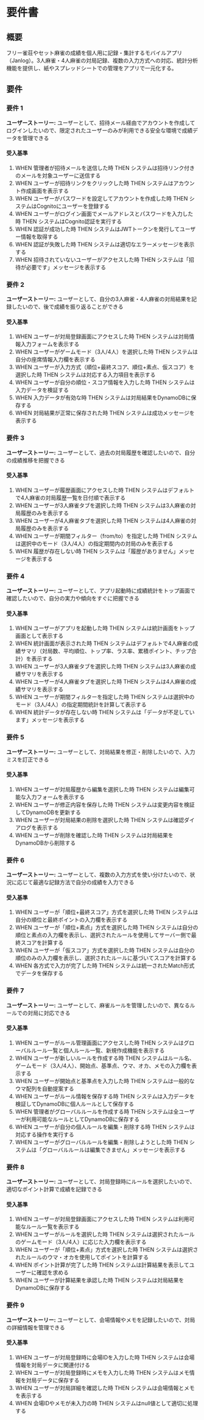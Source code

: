 # 要件書

## 概要

フリー雀荘やセット麻雀の成績を個人用に記録・集計するモバイルアプリ（Janlog）。3人麻雀・4人麻雀の対局記録、複数の入力方式への対応、統計分析機能を提供し、紙やスプレッドシートでの管理をアプリで一元化する。

## 要件

### 要件 1

**ユーザーストーリー:** ユーザーとして、招待メール経由でアカウントを作成してログインしたいので、限定されたユーザーのみが利用できる安全な環境で成績データを管理できる

#### 受入基準

1. WHEN 管理者が招待メールを送信した時 THEN システムは招待リンク付きのメールを対象ユーザーに送信する
2. WHEN ユーザーが招待リンクをクリックした時 THEN システムはアカウント作成画面を表示する
3. WHEN ユーザーがパスワードを設定してアカウントを作成した時 THEN システムはCognitoにユーザーを登録する
4. WHEN ユーザーがログイン画面でメールアドレスとパスワードを入力した時 THEN システムはCognito認証を実行する
5. WHEN 認証が成功した時 THEN システムはJWTトークンを発行してユーザー情報を取得する
6. WHEN 認証が失敗した時 THEN システムは適切なエラーメッセージを表示する
7. WHEN 招待されていないユーザーがアクセスした時 THEN システムは「招待が必要です」メッセージを表示する

### 要件 2

**ユーザーストーリー:** ユーザーとして、自分の3人麻雀・4人麻雀の対局結果を記録したいので、後で成績を振り返ることができる

#### 受入基準

1. WHEN ユーザーが対局登録画面にアクセスした時 THEN システムは対局情報入力フォームを表示する
2. WHEN ユーザーがゲームモード（3人/4人）を選択した時 THEN システムは自分の座席情報入力欄を表示する
3. WHEN ユーザーが入力方式（順位+最終スコア、順位+素点、仮スコア）を選択した時 THEN システムは対応する入力項目を表示する
4. WHEN ユーザーが自分の順位・スコア情報を入力した時 THEN システムは入力データを検証する
5. WHEN 入力データが有効な時 THEN システムは対局結果をDynamoDBに保存する
6. WHEN 対局結果が正常に保存された時 THEN システムは成功メッセージを表示する

### 要件 3

**ユーザーストーリー:** ユーザーとして、過去の対局履歴を確認したいので、自分の成績推移を把握できる

#### 受入基準

1. WHEN ユーザーが履歴画面にアクセスした時 THEN システムはデフォルトで4人麻雀の対局履歴一覧を日付順で表示する
2. WHEN ユーザーが3人麻雀タブを選択した時 THEN システムは3人麻雀の対局履歴のみを表示する
3. WHEN ユーザーが4人麻雀タブを選択した時 THEN システムは4人麻雀の対局履歴のみを表示する
4. WHEN ユーザーが期間フィルター（from/to）を指定した時 THEN システムは選択中のモード（3人/4人）の指定期間内の対局のみを表示する
5. WHEN 履歴が存在しない時 THEN システムは「履歴がありません」メッセージを表示する

### 要件 4

**ユーザーストーリー:** ユーザーとして、アプリ起動時に成績統計をトップ画面で確認したいので、自分の実力や傾向をすぐに把握できる

#### 受入基準

1. WHEN ユーザーがアプリを起動した時 THEN システムは統計画面をトップ画面として表示する
2. WHEN 統計画面が表示された時 THEN システムはデフォルトで4人麻雀の成績サマリ（対局数、平均順位、トップ率、ラス率、累積ポイント、チップ合計）を表示する
3. WHEN ユーザーが3人麻雀タブを選択した時 THEN システムは3人麻雀の成績サマリを表示する
4. WHEN ユーザーが4人麻雀タブを選択した時 THEN システムは4人麻雀の成績サマリを表示する
5. WHEN ユーザーが期間フィルターを指定した時 THEN システムは選択中のモード（3人/4人）の指定期間統計を計算して表示する
6. WHEN 統計データが存在しない時 THEN システムは「データが不足しています」メッセージを表示する

### 要件 5

**ユーザーストーリー:** ユーザーとして、対局結果を修正・削除したいので、入力ミスを訂正できる

#### 受入基準

1. WHEN ユーザーが対局履歴から編集を選択した時 THEN システムは編集可能な入力フォームを表示する
2. WHEN ユーザーが修正内容を保存した時 THEN システムは変更内容を検証してDynamoDBを更新する
3. WHEN ユーザーが対局結果の削除を選択した時 THEN システムは確認ダイアログを表示する
4. WHEN ユーザーが削除を確認した時 THEN システムは対局結果をDynamoDBから削除する

### 要件 6

**ユーザーストーリー:** ユーザーとして、複数の入力方式を使い分けたいので、状況に応じて最適な記録方法で自分の成績を入力できる

#### 受入基準

1. WHEN ユーザーが「順位+最終スコア」方式を選択した時 THEN システムは自分の順位と最終ポイントの入力欄を表示する
2. WHEN ユーザーが「順位+素点」方式を選択した時 THEN システムは自分の順位と素点の入力欄を表示し、選択されたルールを使用してサーバー側で最終スコアを計算する
3. WHEN ユーザーが「仮スコア」方式を選択した時 THEN システムは自分の順位のみの入力欄を表示し、選択されたルールに基づいてスコアを計算する
4. WHEN 各方式で入力が完了した時 THEN システムは統一されたMatch形式でデータを保存する

### 要件 7

**ユーザーストーリー:** ユーザーとして、麻雀ルールを管理したいので、異なるルールでの対局に対応できる

#### 受入基準

1. WHEN ユーザーがルール管理画面にアクセスした時 THEN システムはグローバルルール一覧と個人ルール一覧、新規作成機能を表示する
2. WHEN ユーザーが新しいルールを作成する時 THEN システムはルール名、ゲームモード（3人/4人）、開始点、基準点、ウマ、オカ、メモの入力欄を表示する
3. WHEN ユーザーが開始点と基準点を入力した時 THEN システムは一般的なウマ配列を自動提案する
4. WHEN ユーザーがルール情報を保存する時 THEN システムは入力データを検証してDynamoDBに個人ルールとして保存する
5. WHEN 管理者がグローバルルールを作成する時 THEN システムは全ユーザーが利用可能なルールとしてDynamoDBに保存する
6. WHEN ユーザーが自分の個人ルールを編集・削除する時 THEN システムは対応する操作を実行する
7. WHEN ユーザーがグローバルルールを編集・削除しようとした時 THEN システムは「グローバルルールは編集できません」メッセージを表示する

### 要件 8

**ユーザーストーリー:** ユーザーとして、対局登録時にルールを選択したいので、適切なポイント計算で成績を記録できる

#### 受入基準

1. WHEN ユーザーが対局登録画面にアクセスした時 THEN システムは利用可能なルール一覧を表示する
2. WHEN ユーザーがルールを選択した時 THEN システムは選択されたルールのゲームモード（3人/4人）に応じた入力欄を表示する
3. WHEN ユーザーが「順位+素点」方式を選択した時 THEN システムは選択されたルールのウマ・オカを使用してポイントを計算する
4. WHEN ポイント計算が完了した時 THEN システムは計算結果を表示してユーザーに確認を求める
5. WHEN ユーザーが計算結果を承認した時 THEN システムは対局結果をDynamoDBに保存する

### 要件 9

**ユーザーストーリー:** ユーザーとして、会場情報やメモを記録したいので、対局の詳細情報を管理できる

#### 受入基準

1. WHEN ユーザーが対局登録時に会場IDを入力した時 THEN システムは会場情報を対局データに関連付ける
2. WHEN ユーザーが対局登録時にメモを入力した時 THEN システムはメモ情報を対局データに保存する
3. WHEN ユーザーが対局詳細を確認した時 THEN システムは会場情報とメモを表示する
4. WHEN 会場IDやメモが未入力の時 THEN システムはnull値として適切に処理する